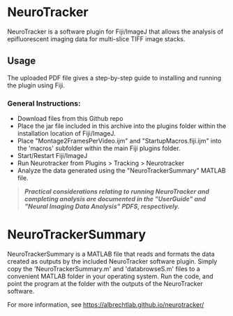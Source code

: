 # NeuroTracker
NeuroTracker is a software plugin for Fiji/ImageJ that allows the analysis of epifluorescent imaging data for multi-slice TIFF image stacks.

## Usage
The uploaded PDF file gives a step-by-step guide to installing and running the plugin using Fiji.

### General Instructions:
* Download files from this Github repo
* Place the jar file included in this archive into the plugins folder within the installation location of Fiji/ImageJ.
* Place "Montage2FramesPerVideo.ijm" and "StartupMacros.fiji.ijm" into the 'macros' subfolder within the main Fiji plugins folder.
* Start/Restart Fiji/ImageJ
* Run Neurotracker from Plugins > Tracking > Neurotracker
* Analyze the data generated using the "NeuroTrackerSummary" MATLAB file.

> ***Practical considerations relating to running NeuroTracker and completing analysis are documented in the "UserGuide" and "Neural Imaging Data Analysis" PDFS, respectively.***

# NeuroTrackerSummary
NeuroTrackerSummary is a MATLAB file that reads and formats the data created as outputs by the included NeuroTracker software plugin.
Simply copy the 'NeuroTrackerSummary.m' and 'databrowseS.m' files to a convenient MATLAB folder in your operating system.  Run the code, and point the program at the folder with the outputs of the NeuroTracker software.

For more information, see https://albrechtlab.github.io/neurotracker/

 







